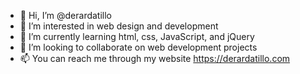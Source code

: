 - 👋 Hi, I’m @derardatillo
- 👀 I’m interested in web design and development
- 🌱 I’m currently learning html, css, JavaScript, and jQuery
- 💞️ I’m looking to collaborate on web development projects
- 📫 You can reach me through my website https://derardatillo.com
<!---
derardatillo/derardatillo is a ✨ special ✨ repository because its `README.md` (this file) appears on your GitHub profile.
You can click the Preview link to take a look at your changes.
--->
